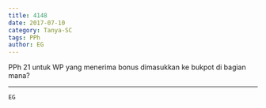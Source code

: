```yaml
---
title: 4148
date: 2017-07-10
category: Tanya-SC
tags: PPh
author: EG
---
```


PPh 21 untuk WP yang menerima bonus dimasukkan ke bukpot di bagian mana?

---



`EG`
